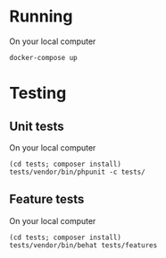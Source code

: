 
# Running

On your local computer

```
docker-compose up
```

# Testing

## Unit tests

On your local computer

```
(cd tests; composer install)
tests/vendor/bin/phpunit -c tests/
```

## Feature tests

On your local computer

```
(cd tests; composer install)
tests/vendor/bin/behat tests/features
```

